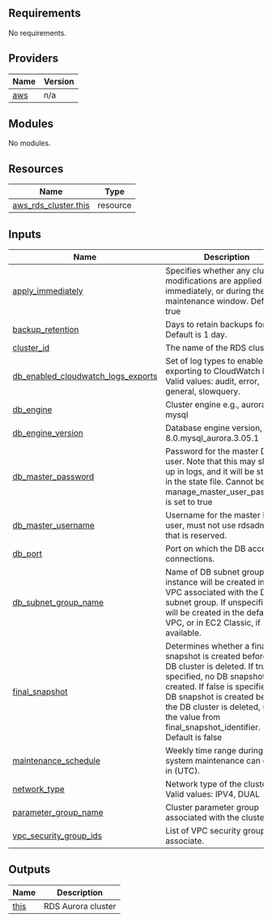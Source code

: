<!-- BEGIN_TF_DOCS -->
## Requirements

No requirements.

## Providers

| Name | Version |
|------|---------|
| <a name="provider_aws"></a> [aws](#provider\_aws) | n/a |

## Modules

No modules.

## Resources

| Name | Type |
|------|------|
| [aws_rds_cluster.this](https://registry.terraform.io/providers/hashicorp/aws/latest/docs/resources/rds_cluster) | resource |

## Inputs

| Name | Description | Type | Default | Required |
|------|-------------|------|---------|:--------:|
| <a name="input_apply_immediately"></a> [apply\_immediately](#input\_apply\_immediately) | Specifies whether any cluster modifications are applied immediately, or during the next maintenance window. Default is true | `bool` | `null` | no |
| <a name="input_backup_retention"></a> [backup\_retention](#input\_backup\_retention) | Days to retain backups for, Default is 1 day. | `number` | `null` | no |
| <a name="input_cluster_id"></a> [cluster\_id](#input\_cluster\_id) | The name of the RDS cluster | `string` | n/a | yes |
| <a name="input_db_enabled_cloudwatch_logs_exports"></a> [db\_enabled\_cloudwatch\_logs\_exports](#input\_db\_enabled\_cloudwatch\_logs\_exports) | Set of log types to enable for exporting to CloudWatch logs. Valid values: audit, error, general, slowquery. | `list(any)` | `null` | no |
| <a name="input_db_engine"></a> [db\_engine](#input\_db\_engine) | Cluster engine e.g., aurora-mysql | `string` | `null` | no |
| <a name="input_db_engine_version"></a> [db\_engine\_version](#input\_db\_engine\_version) | Database engine version, e.g., 8.0.mysql\_aurora.3.05.1 | `string` | `null` | no |
| <a name="input_db_master_password"></a> [db\_master\_password](#input\_db\_master\_password) | Password for the master DB user. Note that this may show up in logs, and it will be stored in the state file. Cannot be set if manage\_master\_user\_password is set to true | `string` | n/a | yes |
| <a name="input_db_master_username"></a> [db\_master\_username](#input\_db\_master\_username) | Username for the master DB user, must not use rdsadmin as that is reserved. | `string` | n/a | yes |
| <a name="input_db_port"></a> [db\_port](#input\_db\_port) | Port on which the DB accepts connections. | `number` | `null` | no |
| <a name="input_db_subnet_group_name"></a> [db\_subnet\_group\_name](#input\_db\_subnet\_group\_name) | Name of DB subnet group. DB instance will be created in the VPC associated with the DB subnet group. If unspecified, will be created in the default VPC, or in EC2 Classic, if available. | `string` | `null` | no |
| <a name="input_final_snapshot"></a> [final\_snapshot](#input\_final\_snapshot) | Determines whether a final DB snapshot is created before the DB cluster is deleted. If true is specified, no DB snapshot is created. If false is specified, a DB snapshot is created before the DB cluster is deleted, using the value from final\_snapshot\_identifier. Default is false | `bool` | `null` | no |
| <a name="input_maintenance_schedule"></a> [maintenance\_schedule](#input\_maintenance\_schedule) | Weekly time range during which system maintenance can occur, in (UTC). | `string` | `null` | no |
| <a name="input_network_type"></a> [network\_type](#input\_network\_type) | Network type of the cluster. Valid values: IPV4, DUAL | `string` | `null` | no |
| <a name="input_parameter_group_name"></a> [parameter\_group\_name](#input\_parameter\_group\_name) | Cluster parameter group associated with the cluster | `string` | `null` | no |
| <a name="input_vpc_security_group_ids"></a> [vpc\_security\_group\_ids](#input\_vpc\_security\_group\_ids) | List of VPC security groups to associate. | `list(any)` | `null` | no |

## Outputs

| Name | Description |
|------|-------------|
| <a name="output_this"></a> [this](#output\_this) | RDS Aurora cluster |
<!-- END_TF_DOCS -->